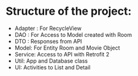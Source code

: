 # Structure of the project:

- Adapter : For RecycleView
- DAO : For Access to Model created with Room
- DTO : Responses from API 
- Model: For Entity Room and Movie Object
- Service: Access to API with Retrofit 2
- Util: App and Database class
- UI: Activities to List and Detail




